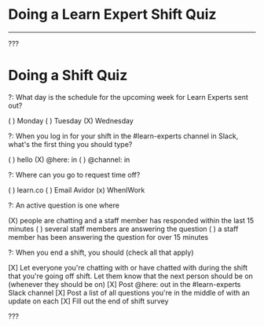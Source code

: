 # Doing a Learn Expert Shift Quiz
---

???

# Doing a Shift Quiz 

?: What day is the schedule for the upcoming week for Learn Experts sent out? 

( ) Monday 
( ) Tuesday 
(X) Wednesday 

?: When you log in for your shift in the #learn-experts channel in Slack, what's the first thing you should type?

( ) hello
(X) @here: in
( ) @channel: in

?: Where can you go to request time off? 

( ) learn.co 
( ) Email Avidor
(x) WhenIWork

?: An active question is one where

(X) people are chatting and a staff member has responded within the last 15 minutes
( ) several staff members are answering the question
( ) a staff member has been answering the question for over 15 minutes

?: When you end a shift, you should (check all that apply)

[X] Let everyone you're chatting with or have chatted with during the shift that you're going off shift. Let them know that the next person should be on (whenever they should be on)
[X] Post @here: out in the #learn-experts Slack channel 
[X] Post a list of all questions you're in the middle of with an update on each
[X] Fill out the end of shift survey

???
